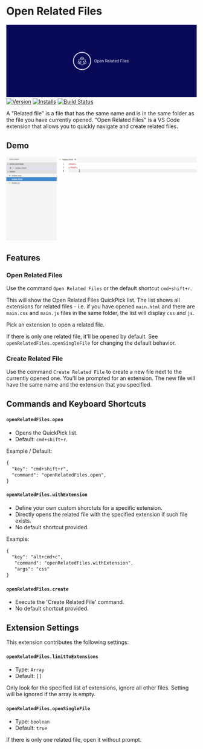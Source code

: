 # Open Related Files
![](https://github.com/GeorgeSG/vscode-open-related-files/blob/master/images/logo/facebook_cover_photo_2.png)
[![Version](https://vsmarketplacebadge.apphb.com/version-short/georgesg.open-related-files.svg)](https://marketplace.visualstudio.com/items?itemName=georgesg.open-related-files)
[![Installs](https://vsmarketplacebadge.apphb.com/installs-short/georgesg.open-related-files.svg)](https://marketplace.visualstudio.com/items?itemName=georgesg.open-related-files)
[![Build Status](https://travis-ci.org/GeorgeSG/vscode-open-related-files.svg?branch=master)](https://travis-ci.org/GeorgeSG/vscode-open-related-files)

A "Related file" is a file that has the same name and is in the same folder as the file you have currently opened. "Open Related Files" is a VS Code extension that allows you to quickly navigate and create related files.

## Demo

![VS Code Open Related Files Demo](https://raw.githubusercontent.com/GeorgeSG/vscode-open-related-files/master/images/vscode-open-related-file-demo.gif)

## Features

### Open Related Files

Use the command `Open Related Files` or the default shortcut `cmd+shift+r`.

This will show the Open Related Files QuickPick list. The list shows all extensions for related files - i.e. if you have opened `main.html` and there are `main.css` and `main.js` files in the same folder, the list will display `css` and `js`.

Pick an extension to open a related file.

If there is only one related file, it'll be opened by default. See `openRelatedFiles.openSingleFile` for changing the default behavior.

### Create Related File

Use the command `Create Related File` to create a new file next to the currently opened one. You'll be prompted for an extension. The new file will have the same name and the extension that you specified.

## Commands and Keyboard Shortcuts

#### `openRelatedFiles.open`
  - Opens the QuickPick list.
  - Default: `cmd+shift+r`.

Example / Default:
```
{
  "key": "cmd+shift+r",
  "command": "openRelatedFiles.open",
}
```

#### `openRelatedFiles.withExtension`
  - Define your own custom shorctuts for a specific extension.
  - Directly opens the related file with the specified extension if such file exists.
  - No default shortcut provided.

Example:
```
{
  "key": "alt+cmd+c",
   "command": "openRelatedFiles.withExtension",
   "args": "css"
}
```

#### `openRelatedFiles.create`
  - Execute the 'Create Related File' command.
  - No default shortcut provided.

## Extension Settings

This extension contributes the following settings:

#### `openRelatedFiles.limitToExtensions`
  - Type: `Array`
  - Default: `[]`

Only look for the specified list of extensions, ignore all other files. Setting will be ignored if the array is empty.

#### `openRelatedFiles.openSingleFile`
  - Type: `boolean`
  - Default: `true`

If there is only one related file, open it without prompt.
